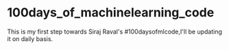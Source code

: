 # 100days_of_machinelearning_code
This is my first step towards Siraj Raval's #100daysofmlcode,I'll be updating it on daily basis. 
